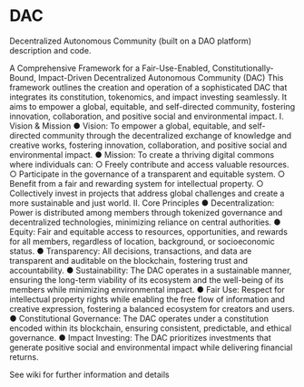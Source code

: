 # DAC
Decentralized Autonomous Community (built on a DAO platform) description and code.

A Comprehensive Framework for a Fair-Use-Enabled, Constitutionally-Bound, Impact-Driven Decentralized Autonomous Community (DAC) This framework outlines the creation and operation of a sophisticated DAC that integrates its constitution, tokenomics, and impact investing seamlessly. It aims to empower a global, equitable, and self-directed community, fostering innovation, collaboration, and positive social and environmental impact. I. Vision & Mission ● Vision: To empower a global, equitable, and self-directed community through the decentralized exchange of knowledge and creative works, fostering innovation, collaboration, and positive social and environmental impact. ● Mission: To create a thriving digital commons where individuals can: ○ Freely contribute and access valuable resources. ○ Participate in the governance of a transparent and equitable system. ○ Benefit from a fair and rewarding system for intellectual property. ○ Collectively invest in projects that address global challenges and create a more sustainable and just world. II. Core Principles ● Decentralization: Power is distributed among members through tokenized governance and decentralized technologies, minimizing reliance on central authorities. ● Equity: Fair and equitable access to resources, opportunities, and rewards for all members, regardless of location, background, or socioeconomic status. ● Transparency: All decisions, transactions, and data are transparent and auditable on the blockchain, fostering trust and accountability. ● Sustainability: The DAC operates in a sustainable manner, ensuring the long-term viability of its ecosystem and the well-being of its members while minimizing environmental impact. ● Fair Use: Respect for intellectual property rights while enabling the free flow of information and creative expression, fostering a balanced ecosystem for creators and users. ● Constitutional Governance: The DAC operates under a constitution encoded within its blockchain, ensuring consistent, predictable, and ethical governance. ● Impact Investing: The DAC prioritizes investments that generate positive social and environmental impact while delivering financial returns.

See wiki for further information and details
